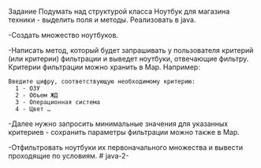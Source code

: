 Задание
Подумать над структурой класса Ноутбук для магазина техники - выделить поля и методы. Реализовать в java.

-Создать множество ноутбуков.

-Написать метод, который будет запрашивать у пользователя критерий (или критерии) фильтрации и выведет ноутбуки, отвечающие фильтру. Критерии фильтрации можно хранить в Map. Например:

    Введите цифру, соответствующую необходимому критерию:
      1 - ОЗУ
      2 - Объем ЖД
      3 - Операционная система
      4 - Цвет …
-Далее нужно запросить минимальные значения для указанных критериев - сохранить параметры фильтрации можно также в Map.

-Отфильтровать ноутбуки их первоначального множества и вывести проходящие по условиям.
#   j a v a - 2 -  
 